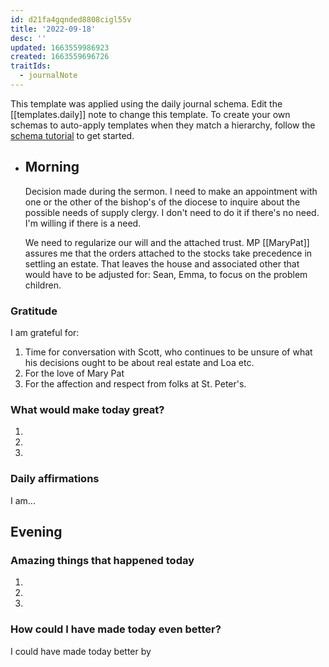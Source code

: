 ```yaml
---
id: d21fa4gqnded8808cigl55v
title: '2022-09-18'
desc: ''
updated: 1663559986923
created: 1663559696726
traitIds:
  - journalNote
---
```

This template was applied using the daily journal schema. Edit the [[templates.daily]] note to change this template.
To create your own schemas to auto-apply templates when they match a hierarchy, follow the [schema tutorial](https://blog.dendron.so/notes/P1DL2uXHpKUCa7hLiFbFA/) to get started.

<!--
Based on the journaling method created by Intelligent Change:
- [Intelligent Change: Our Story](https://www.intelligentchange.com/pages/our-story)
- [The Five Minute Journal](https://www.intelligentchange.com/products/the-five-minute-journal)
-->

- ## Morning
  
  <!-- Fill out this section after waking up -->
  Decision made during the sermon. I need to make an appointment with one or the other of the bishop's of the diocese to inquire about the possible needs of supply clergy. I don't need to do it if there's no need. I'm willing if there is a need.
  
  We need to regularize our will and the attached trust. MP [[MaryPat]] assures me that the orders attached to the stocks take precedence in settling an estate. That leaves the house and associated other that would have to be adjusted for: Sean, Emma, to focus on the problem children.
### Gratitude

I am grateful for:

1. Time for conversation with Scott, who continues to be unsure of what his decisions ought to be about real estate and Loa etc.
2. For the love of Mary Pat
3. For the affection and respect from folks at St. Peter's.
### What would make today great?

1.
2.
3.
### Daily affirmations

I am...
## Evening

<!-- Fill out this section before going to sleep, reflecting on your day -->
### Amazing things that happened today

1.
2.
3.
### How could I have made today even better?

I could have made today better by